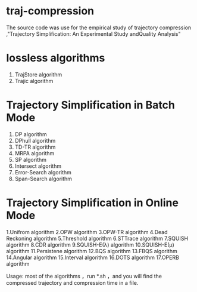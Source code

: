 # traj-compression
The source code was use for the empirical study of trajectory compression ,"Trajectory Simplification: An Experimental Study andQuality Analysis"

# lossless algorithms
   1. TrajStore algorithm
   2. Trajic algorithm


# Trajectory Simplification in Batch Mode
   1. DP algorithm
   2. DPhull algorithm
   3. TD-TR algorithm
   4. MRPA algorithm
   5. SP algorithm
   6. Intersect algorithm
   7. Error-Search algorithm
   8. Span-Search algorithm

# Trajectory Simplification in Online Mode
  1.Unifrom algorithm
  2.OPW algorithm
  3.OPW-TR algorithm
  4.Dead Reckoning algorithm
  5.Threshold algorithm
  6.STTrace algorithm
  7.SQUISH algorithm
  8.CDR algorithm
  9.SQUISH-E(λ) algorithm
  10.SQUISH-E(μ) algorithm
  11.Persistene algorithm
  12.BQS algorithm
  13.FBQS algorithm
  14.Angular algorithm
  15.Interval algorithm
  16.DOTS algorithm
  17.OPERB algorithm

Usage: most of the algorithms ，run *.sh ，and you will find the compressed trajectory and compression time in a file.